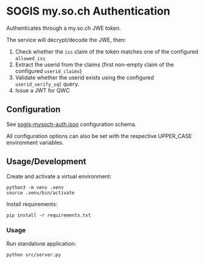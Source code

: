 SOGIS my.so.ch Authentication
=============================

Authenticates through a my.so.ch JWE token.

The service will decrypt/decode the JWE, then:

1. Check whether the `iss` claim of the token matches one of the configured `allowed_iss`
2. Extract the userid from the claims (first non-empty claim of the configured `userid_claims`)
3. Validate whether the userid exists using the configured `userid_verify_sql` query.
4. Issue a JWT for QWC

Configuration
-------------

See [sogis-mysoch-auth.json](./schemas/sogis-mysoch-auth.json) configuration schema.

All configuration options can also be set with the respective UPPER_CASE environment variables.

Usage/Development
-----------------

Create and activate a virtual environment:

    python3 -m venv .venv
    source .venv/bin/activate

Install requirements:

    pip install -r requirements.txt

### Usage

Run standalone application:

    python src/server.py
